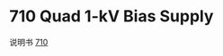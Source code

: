 <!-- 710.md --- 
;; 
;; Description: 
;; Author: Hongyi Wu(吴鸿毅)
;; Email: wuhongyi@qq.com 
;; Created: 四 6月  1 10:24:09 2017 (+0800)
;; Last-Updated: 五 6月  2 18:19:57 2017 (+0800)
;;           By: Hongyi Wu(吴鸿毅)
;;     Update #: 2
;; URL: http://wuhongyi.cn -->

# 710  Quad 1-kV Bias Supply

说明书 [710](http://wuhongyi.cn/DAQNote/pdf/ElectronicsModules/ORTEC/710.pdf)



<!-- 710.md ends here -->
